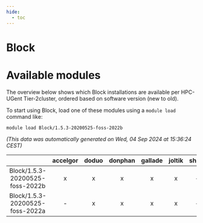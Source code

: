 ```yaml
---
hide:
  - toc
---
```


Block
=====

# Available modules


The overview below shows which Block installations are available per HPC-UGent Tier-2cluster, ordered based on software version (new to old).

To start using Block, load one of these modules using a `module load` command like:

```shell
module load Block/1.5.3-20200525-foss-2022b
```

*(This data was automatically generated on Wed, 04 Sep 2024 at 15:36:24 CEST)*  

| |accelgor|doduo|donphan|gallade|joltik|shinx|skitty|
| :---: | :---: | :---: | :---: | :---: | :---: | :---: | :---: |
|Block/1.5.3-20200525-foss-2022b|x|x|x|x|x|-|x|
|Block/1.5.3-20200525-foss-2022a|-|x|x|x|x|-|x|
